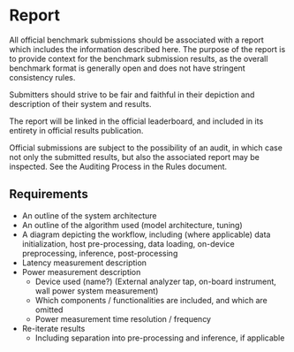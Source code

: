 # Report

All official benchmark submissions should be associated with a report which includes the information described here. The purpose of the report is to provide context for the benchmark submission results, as the overall benchmark format is generally open and does not have stringent consistency rules.

Submitters should strive to be fair and faithful in their depiction and description of their system and results.

The report will be linked in the official leaderboard, and included in its entirety in official results publication.

Official submissions are subject to the possibility of an audit, in which case not only the submitted results, but also the associated report may be inspected. See the Auditing Process in the Rules document.

## Requirements

- An outline of the system architecture
- An outline of the algorithm used (model architecture, tuning)
- A diagram depicting the workflow, including (where applicable) data initialization, host pre-processing, data loading, on-device preprocessing, inference, post-processing
- Latency measurement description
- Power measurement description
	- Device used (name?) (External analyzer tap, on-board instrument, wall power system measurement)
	- Which components / functionalities are included, and which are omitted
	- Power measurement time resolution / frequency
- Re-iterate results
	- Including separation into pre-processing and inference, if applicable